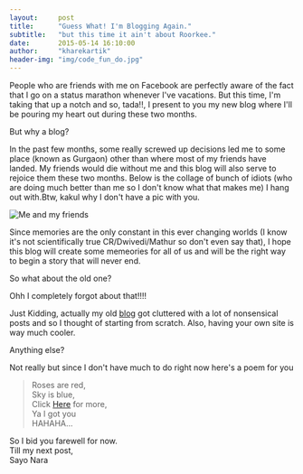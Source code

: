 ```yaml
---
layout:     post
title:      "Guess What! I'm Blogging Again."
subtitle:   "but this time it ain't about Roorkee."
date:       2015-05-14 16:10:00
author:     "kharekartik"
header-img: "img/code_fun_do.jpg"
---
```

<p>People who are friends with me on Facebook are perfectly aware of the fact that I go on a status marathon whenever I've vacations. But this time, I'm taking that up a notch and so, tada!!, I present to you my new blog where I'll be pouring my heart out during these two months.</p>
<p class="section-heading">But why a blog?</p>
<p>In the past few months, some really screwed up decisions led me to some place (known as Gurgaon) other than where most of my friends have landed. My friends would die without me and this blog will also serve to rejoice them these two months. Below is the collage of bunch of idiots (who are doing much better than me so I don't know what that makes me) I hang out with.Btw, kakul why I don't have a pic with you.</p>
<img src="{{site.baseurl}}/img/about-bg.jpg" alt="Me and my friends"/>
<p>Since memories are the only constant in this ever changing worlds (I know it's not scientifically true CR/Dwivedi/Mathur so don't even say that), I hope this blog will create some memeories for all of us and will be the right way to begin a story that will never end.</p>
<p class="section-heading">So what about the old one?</p>
<p>Ohh I completely forgot about that!!!!</p>
<p>Just Kidding, actually my old <a href="https://kkcrps.blogspot.com" target="_blank">blog</a> got cluttered with a lot of nonsensical posts and so I thought of starting from scratch. Also, having your own site is way much cooler.</p>
<p class="section-heading nope">Anything else?</p>
<p>Not really but since I don't have much to do right now here's a poem for you
<blockquote>Roses are red,<br>
Sky is blue,<br>
Click <a href=".nope">Here</a> for more,<br>
Ya I got you<br>
HAHAHA...</blockquote></p>

<p>So I bid you farewell for now.<br>
Till my next post,<br>
Sayo Nara</p>




